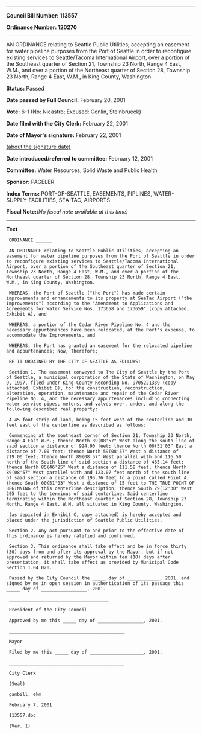 

********

**Council Bill Number: 113557**
   
**Ordinance Number: 120270**
********

 AN ORDINANCE relating to Seattle Public Utilities; accepting an easement for water pipeline purposes from the Port of Seattle in order to reconfigure existing services to Seattle/Tacoma International Airport, over a portion of the Southeast quarter of Section 21, Township 23 North, Range 4 East, W.M., and over a portion of the Northeast quarter of Section 28, Township 23 North, Range 4 East, W.M., in King County, Washington.

**Status:** Passed
   
**Date passed by Full Council:** February 20, 2001
   
**Vote:** 6-1 (No: Nicastro; Excused: Conlin, Steinbrueck)
   
**Date filed with the City Clerk:** February 22, 2001
   
**Date of Mayor's signature:** February 22, 2001
   
[(about the signature date)](/~public/approvaldate.htm)
   
   
   
**Date introduced/referred to committee:** February 12, 2001
   
**Committee:** Water Resources, Solid Waste and Public Health
   
**Sponsor:** PAGELER
   
   
**Index Terms:** PORT-OF-SEATTLE, EASEMENTS, PIPLINES, WATER-SUPPLY-FACILITIES, SEA-TAC, AIRPORTS

**Fiscal Note:**_(No fiscal note available at this time)_

********

**Text**
   
```
 ORDINANCE ______

 AN ORDINANCE relating to Seattle Public Utilities; accepting an easement for water pipeline purposes from the Port of Seattle in order to reconfigure existing services to Seattle/Tacoma International Airport, over a portion of the Southeast quarter of Section 21, Township 23 North, Range 4 East, W.M., and over a portion of the Northeast quarter of Section 28, Township 23 North, Range 4 East, W.M., in King County, Washington.

 WHEREAS, the Port of Seattle ("the Port") has made certain improvements and enhancements to its property at SeaTac Airport ("the Improvements") according to the "Amendment to Applications and Agreements for Water Service Nos. 173658 and 173659" (copy attached, Exhibit A), and

 WHEREAS, a portion of the Cedar River Pipeline No. 4 and the necessary appurtenances have been relocated, at the Port's expense, to accommodate the Improvements, and

 WHEREAS, the Port has granted an easement for the relocated pipeline and appurtenances; Now, Therefore;

 BE IT ORDAINED BY THE CITY OF SEATTLE AS FOLLOWS:

 Section 1. The easement conveyed to The City of Seattle by the Port of Seattle, a municipal corporation of the State of Washington, on May 9, 1997, filed under King County Recording No. 9705221339 (copy attached, Exhibit B), for the construction, reconstruction, alteration, operation, maintenance and repair of the Cedar River Pipeline No. 4, and the necessary appurtenances including connecting water service pipes, meters, and valves over, under, and along the following described real property:

 A 45 foot strip of land, being 15 feet west of the centerline and 30 feet east of the centerline as described as follows:

 Commencing at the southeast corner of Section 21, Township 23 North, Range 4 East W.M.; thence North 89(08'57" West along the south line of said section a distance of 924.90 feet; thence North 00(51'03" East a distance of 7.00 feet; thence North 59(08'57" West a distance of 219.00 feet; thence North 89(08'57" West parallel with and 116.50 north of the South line of said section a distance of 465.14 feet; thence North 85(46'25" West a distance of 111.58 feet; thence North 89(08'57" West parallel with and 123.07 feet north of the south line of said section a distance of 195.76 feet to a point called Point A; thence South 00(51'03" West a distance of 15 feet to THE TRUE POINT OF BEGINNING of this centerline description; thence South 29(12'30" West 205 feet to the terminus of said centerline. Said centerline terminating within the Northeast quarter of Section 28, Township 23 North, Range 4 East, W.M. all situated in King County, Washington.

 (as depicted in Exhibit C, copy attached) is hereby accepted and placed under the jurisdiction of Seattle Public Utilities.

 Section 2. Any act pursuant to and prior to the effective date of this ordinance is hereby ratified and confirmed.

 Section 3. This ordinance shall take effect and be in force thirty (30) days from and after its approval by the Mayor, but if not approved and returned by the Mayor within ten (10) days after presentation, it shall take effect as provided by Municipal Code Section 1.04.020.

 Passed by the City Council the _____ day of ____________, 2001, and signed by me in open session in authentication of its passage this _____ day of _________________, 2001.

 _____________________________________

 President of the City Council

 Approved by me this _____ day of _________________, 2001.

 ___________________________________________

 Mayor

 Filed by me this _____ day of ____________________, 2001.

 ___________________________________________

 City Clerk

 (Seal)

 gambill: ekm

 February 7, 2001

 113557.doc

 (Ver. 1)

```
